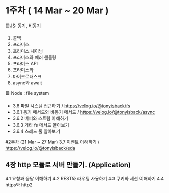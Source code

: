 # 1주차 ( 14 Mar ~ 20 Mar )
🟨JS: 동기, 비동기
1. 콜백
2. 프라미스
3. 프라미스 체이닝
4. 프라미스와 에러 핸들링
5. 프라미스 API
6. 프라미스화
7. 마이크로태스크
8. async와 await

🟩 Node : file system
- 3.6 파일 시스템 접근하기 / https://velog.io/@tonyisback/fs
- 3.6.1 동기 메서드와 비동기 메서드 / https://velog.io/@tonyisback/async
- 3.6.2 버퍼와 스트림 이해하기
- 3.6.3 기타 fs 메서드 알아보기
- 3.6.4 스레드 풀 알아보기

#2주차 (21 Mar ~ 27 Mar)
3.7 이벤트 이해하기 / https://velog.io/@tonyisback/eda

## 4장 http 모듈로 서버 만들기. (Application)
4.1 요청과 응답 이해하기
4.2 REST와 라우팅 사용하기
4.3 쿠키와 세션 이해하기
4.4 https와 http2
